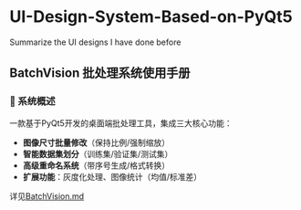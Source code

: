 # UI-Design-System-Based-on-PyQt5
Summarize the UI designs I have done before

## BatchVision 批处理系统使用手册

### 🌟 系统概述
一款基于PyQt5开发的桌面端批处理工具，集成三大核心功能：
- **图像尺寸批量修改**（保持比例/强制缩放）
- **智能数据集划分**（训练集/验证集/测试集）
- **高级重命名系统**（带序号生成/格式转换）
- **扩展功能**：灰度化处理、图像统计（均值/标准差）

详见[BatchVision.md](./instructions/BatchVision.md)
